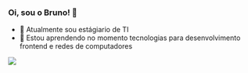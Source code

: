### Oi, sou o Bruno! 👋

- 🔭 Atualmente sou estágiario de TI
- 🌱 Estou aprendendo no momento tecnologias para desenvolvimento frontend e redes de computadores

<div>

<a href="https://www.linkedin.com/in/bruno-santos-098854115" target="_blank"><img src="https://img.shields.io/badge/-LinkedIn-%230077B5?style=for-the-badge&logo=linkedin&logoColor=white" target="_blank"></a> 

</div>
